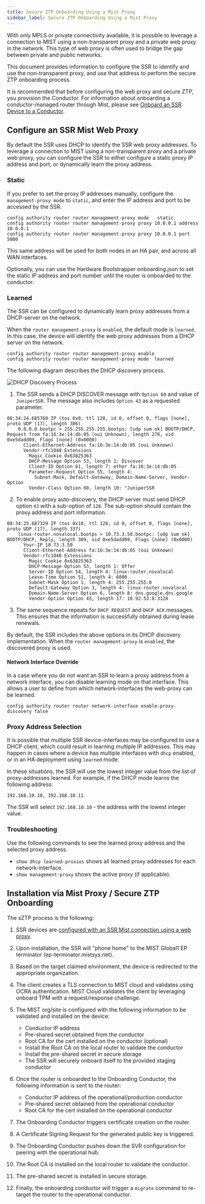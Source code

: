 ```yaml
---
title: Secure ZTP Onboarding Using a Mist Proxy
sidebar_label: Secure ZTP Onboarding Using a Mist Proxy
---
```


With only MPLS or private connectivity available, it is possible to leverage a connection to MIST using a non-transparent proxy and a private web proxy in the network. This type of web proxy is often used to bridge the gap between private and public networks.

This document provides information to configure the SSR to identify and use the non-transparent proxy, and use that address to perform the secure ZTP onboarding process.

It is recommended that before configuring the web proxy and secure ZTP, you provision the Conductor. For information about onboarding a conductor-managed router through Mist, please see [Onboard an SSR Device to a Conductor](onboard_ssr_to_conductor.md).

## Configure an SSR Mist Web Proxy

By default the SSR uses DHCP to identify the SSR web proxy addresses. To leverage a connection to MIST using a non-transparent proxy and a private web proxy, you can configure the SSR to either configure a static proxy IP address and port, or dynamically learn the proxy address. 

### Static 

If you prefer to set the proxy IP addresses manually, configure the `management-proxy mode` to `static`, and enter the IP address and port to be accessed by the SSR.

```
config authority router router management-proxy mode   static
config authority router router management-proxy proxy 10.0.0.1 address  10.0.0.1
config authority router router management-proxy proxy 10.0.0.1 port     5000
```

This same address will be used for both nodes in an HA pair, and across all WAN interfaces.

Optionally, you can use the Hardware Bootstrapper onboarding.json to set the static IP address and port number until the router is onboarded to the conductor. 

### Learned 

The SSR can be configured to dynamically learn proxy addresses from a DHCP-server on the network.

When the `router management-proxy` is `enabled`, the default mode is `learned`. In this case, the device will identify the web proxy addresses from a DHCP server on the network. 
 
```
config authority router router management-proxy enable
config authority router router management-proxy mode  learned
```

The following diagram describes the DHCP discovery process.

![DHCP Discovery Process](/img/sec-dhcp-discover-process.png)

1. The SSR sends a DHCP DISCOVER message with `Option 60` and value of `JuniperSSR`. The message also includes `Option 43` as a requested parameter.

```
08:34:24.685760 IP (tos 0x0, ttl 128, id 0, offset 0, flags [none], proto UDP (17), length 306)
    0.0.0.0.bootpc > 255.255.255.255.bootps: [udp sum ok] BOOTP/DHCP, Request from fa:16:3e:14:db:05 (oui Unknown), length 278, xid 0xe5dadd09, Flags [none] (0x0000)
	  Client-Ethernet-Address fa:16:3e:14:db:05 (oui Unknown)
	  Vendor-rfc1048 Extensions
	    Magic Cookie 0x63825363
	    DHCP-Message Option 53, length 1: Discover
	    Client-ID Option 61, length 7: ether fa:16:3e:14:db:05
	    Parameter-Request Option 55, length 4:
	      Subnet-Mask, Default-Gateway, Domain-Name-Server, Vendor-Option
	    Vendor-Class Option 60, length 10: "JuniperSSR
```

2. To enable proxy auto-discovery, the DHCP server must send DHCP option `43` with a sub-option of `128`. The sub-option should contain the proxy address and port information.

```
08:34:25.687329 IP (tos 0x10, ttl 128, id 0, offset 0, flags [none], proto UDP (17), length 337)
    linux-router.novalocal.bootps > 10.73.3.50.bootpc: [udp sum ok] BOOTP/DHCP, Reply, length 309, xid 0xe5dadd09, Flags [none] (0x0000)
	  Your-IP 10.73.3.50
	  Client-Ethernet-Address fa:16:3e:14:db:05 (oui Unknown)
	  Vendor-rfc1048 Extensions
	    Magic Cookie 0x63825363
	    DHCP-Message Option 53, length 1: Offer
	    Server-ID Option 54, length 4: linux-router.novalocal
	    Lease-Time Option 51, length 4: 6000
	    Subnet-Mask Option 1, length 4: 255.255.255.0
	    Default-Gateway Option 3, length 4: linux-router.novalocal
	    Domain-Name-Server Option 6, length 8: dns.google,dns.google
	    Vendor-Option Option 43, length 17: 10.92.53.8:3128
```

3. The same sequence repeats for `DHCP REQUEST` and `DHCP ACK` messages. This ensures that the information is successfully obtained during lease renewals.

By default, the SSR includes the above options in its DHCP discovery implementation. When the `router management-proxy` is `enabled`, the discovered proxy is used. 

#### Network Interface Override 

In a case where you do not want an SSR to learn a proxy address from a network interface, you can disable learning mode on that interface. This allows a user to define from which network-interfaces the web-proxy can be learned.

```
config authority router router network-interface enable-proxy-discovery false
```

### Proxy Address Selection 

It is possible that multiple SSR device-interfaces may be configured to use a DHCP client, which could result in learning multiple IP addresses. This may happen in cases where a device has multiple interfaces with `dhcp` enabled, or in an HA deployment using `learned` mode.  

In these situations, the SSR will use the lowest integer value from the list of proxy-addresses learned. For example, if the DHCP mode learns the following address: 

`192.168.10.10, 192.168.10.11` 

The SSR will select `192.168.10.10` - the address with the lowest integer value. 

### Troubleshooting 

Use the following commands to see the learned proxy address and the selected proxy address. 

- `show dhcp learned-proxies` shows all learned proxy addresses for each network-interface.
- `show management-proxy` shows the active proxy (if applicable). 
 
## Installation via Mist Proxy / Secure ZTP Onboarding

The sZTP process is the following:

1. SSR devices are [configured with an SSR Mist connection using a web proxy](#configure-an-ssr-mist-web-proxy).
2. Upon installation, the SSR will "phone home" to the MIST Global1 EP terminator (ep-terminator.mistsys.net). 
3. Based on the target claimed environment, the device is redirected to the appropriate organization.
4. The client creates a TLS connection to MIST cloud and validates using OCRA authentication. 
MIST Cloud validates the client by leveraging onboard TPM with a request/response challenge.

5. The MIST org/site is configured with the following information to be validated and installed on the device:
	- Conductor IP address 
	- Pre-shared secret obtained from the conductor 
	- Root CA for the cert installed on the conductor (optional)
	- Install the Root CA on the local router to validate the conductor
	- Install the pre-shared secret in secure storage
	- The SSR will securely onboard itself to the provided staging conductor

6. Once the router is onboarded to the Onboarding Conductor, the following information is sent to the router:
	- Conductor IP address of the operational/production conductor
	- Pre-shared secret obtained from the operational conductor 
	- Root CA for the cert installed on the operational conductor
7. The Onboarding Conductor triggers certificate creation on the router.
8. A Certificate Signing Request for the generated public key is triggered.
9. The Onboarding Conductor pushes down the SVR configuration for peering with the operational hub.
10. The Root CA is installed on the local router to validate the conductor.
11. The pre-shared secret is installed in secure storage.
12. Finally, the onboarding conductor will trigger a `migrate` command to re-target the router to the operational conductor.
